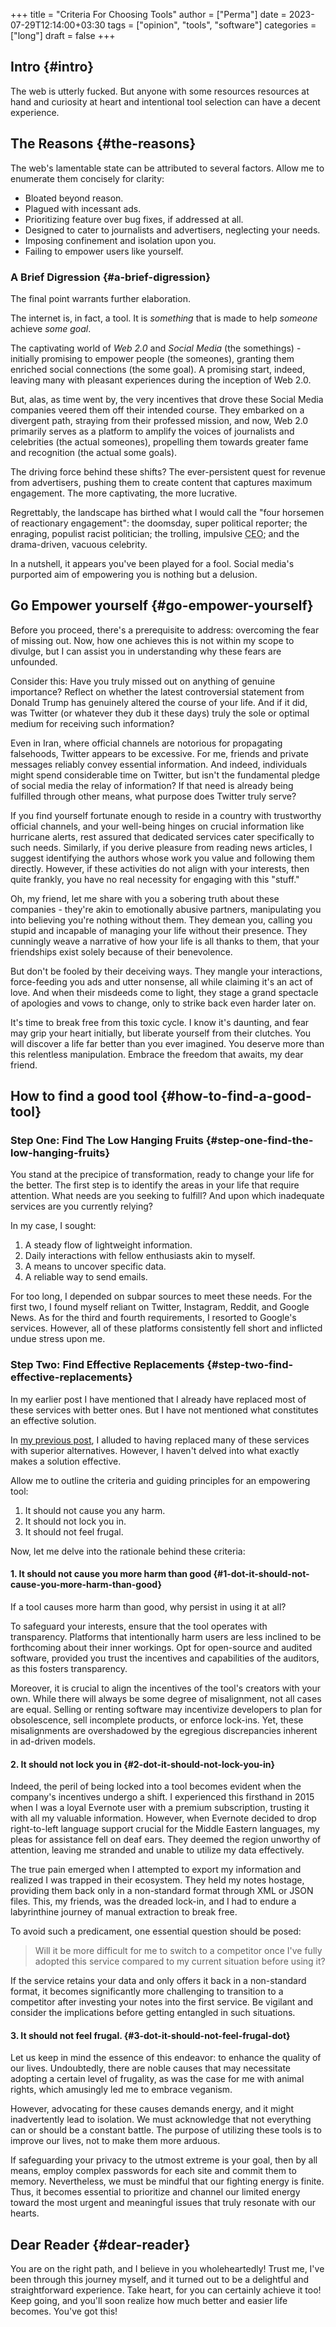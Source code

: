 +++
title = "Criteria For Choosing Tools"
author = ["Perma"]
date = 2023-07-29T12:14:00+03:30
tags = ["opinion", "tools", "software"]
categories = ["long"]
draft = false
+++

## Intro {#intro}

The web is utterly fucked. But anyone with some resources resources at hand and curiosity at heart and intentional tool selection can have a decent experience.


## The Reasons {#the-reasons}

The web's lamentable state can be attributed to several factors. Allow me to enumerate them concisely for clarity:

-   Bloated beyond reason.
-   Plagued with incessant ads.
-   Prioritizing feature over bug fixes, if addressed at all.
-   Designed to cater to journalists and advertisers, neglecting your needs.
-   Imposing confinement and isolation upon you.
-   Failing to empower users like yourself.


### A Brief Digression {#a-brief-digression}

The final point warrants further elaboration.

The internet is, in fact, a tool. It is _something_ that is made to help _someone_ achieve _some goal_.

The captivating world of _Web 2.0_ and _Social Media_ (the somethings) - initially promising to empower people (the someones), granting them enriched social connections (the some goal). A promising start, indeed, leaving many with pleasant experiences during the inception of Web 2.0.

But, alas, as time went by, the very incentives that drove these Social Media companies veered them off their intended course. They embarked on a divergent path, straying from their professed mission, and now, Web 2.0 primarily serves as a platform to amplify the voices of journalists and celebrities (the actual someones), propelling them towards greater fame and recognition (the actual some goals).

The driving force behind these shifts? The ever-persistent quest for revenue from advertisers, pushing them to create content that captures maximum engagement. The more captivating, the more lucrative.

Regrettably, the landscape has birthed what I would call the "four horsemen of reactionary engagement": the doomsday, super political reporter; the enraging, populist racist politician; the trolling, impulsive <abbr title="Chief Executive Officer">CEO</abbr>; and the drama-driven, vacuous celebrity.

In a nutshell, it appears you've been played for a fool. Social media's purported aim of empowering you is nothing but a delusion.


## Go Empower yourself {#go-empower-yourself}

Before you proceed, there's a prerequisite to address: overcoming the fear of missing out. Now, how one achieves this is not within my scope to divulge, but I can assist you in understanding why these fears are unfounded.

Consider this: Have you truly missed out on anything of genuine importance? Reflect on whether the latest controversial statement from Donald Trump has genuinely altered the course of your life. And if it did, was Twitter (or whatever they dub it these days) truly the sole or optimal medium for receiving such information?

Even in Iran, where official channels are notorious for propagating falsehoods, Twitter appears to be excessive. For me, friends and private messages reliably convey essential information. And indeed, individuals might spend considerable time on Twitter, but isn't the fundamental pledge of social media the relay of information? If that need is already being fulfilled through other means, what purpose does Twitter truly serve?

If you find yourself fortunate enough to reside in a country with trustworthy official channels, and your well-being hinges on crucial information like hurricane alerts, rest assured that dedicated services cater specifically to such needs. Similarly, if you derive pleasure from reading news articles, I suggest identifying the authors whose work you value and following them directly. However, if these activities do not align with your interests, then quite frankly, you have no real necessity for engaging with this "stuff."

Oh, my friend, let me share with you a sobering truth about these companies - they're akin to emotionally abusive partners, manipulating you into believing you're nothing without them. They demean you, calling you stupid and incapable of managing your life without their presence. They cunningly weave a narrative of how your life is all thanks to them, that your friendships exist solely because of their benevolence.

But don't be fooled by their deceiving ways. They mangle your interactions, force-feeding you ads and utter nonsense, all while claiming it's an act of love. And when their misdeeds come to light, they stage a grand spectacle of apologies and vows to change, only to strike back even harder later on.

It's time to break free from this toxic cycle. I know it's daunting, and fear may grip your heart initially, but liberate yourself from their clutches. You will discover a life far better than you ever imagined. You deserve more than this relentless manipulation. Embrace the freedom that awaits, my dear friend.


## How to find a good tool {#how-to-find-a-good-tool}


### Step One: Find The Low Hanging Fruits {#step-one-find-the-low-hanging-fruits}

You stand at the precipice of transformation, ready to change your life for the better. The first step is to identify the areas in your life that require attention. What needs are you seeking to fulfill? And upon which inadequate services are you currently relying?

In my case, I sought:

1.  A steady flow of lightweight information.
2.  Daily interactions with fellow enthusiasts akin to myself.
3.  A means to uncover specific data.
4.  A reliable way to send emails.

For too long, I depended on subpar sources to meet these needs. For the first two, I found myself reliant on Twitter, Instagram, Reddit, and Google News. As for the third and fourth requirements, I resorted to Google's services. However, all of these platforms consistently fell short and inflicted undue stress upon me.


### Step Two: Find Effective Replacements {#step-two-find-effective-replacements}

In my earlier post I have mentioned that I already have replaced most of these services with better ones. But I have not mentioned what constitutes an effective solution.

In [my previous post](../web-experience-makeover), I alluded to having replaced many of these services with superior alternatives. However, I haven't delved into what exactly makes a solution effective.

Allow me to outline the criteria and guiding principles for an empowering tool:

1.  It should not cause you any harm.
2.  It should not lock you in.
3.  It should not feel frugal.

Now, let me delve into the rationale behind these criteria:


#### 1. It should not cause you more harm than good {#1-dot-it-should-not-cause-you-more-harm-than-good}

If a tool causes more harm than good, why persist in using it at all?

To safeguard your interests, ensure that the tool operates with transparency. Platforms that intentionally harm users are less inclined to be forthcoming about their inner workings. Opt for open-source and audited software, provided you trust the incentives and capabilities of the auditors, as this fosters transparency.

Moreover, it is crucial to align the incentives of the tool's creators with your own. While there will always be some degree of misalignment, not all cases are equal. Selling or renting software may incentivize developers to plan for obsolescence, sell incomplete products, or enforce lock-ins. Yet, these misalignments are overshadowed by the egregious discrepancies inherent in ad-driven models.


#### 2. It should not lock you in {#2-dot-it-should-not-lock-you-in}

Indeed, the peril of being locked into a tool becomes evident when the company's incentives undergo a shift. I experienced this firsthand in 2015 when I was a loyal Evernote user with a premium subscription, trusting it with all my valuable information. However, when Evernote decided to drop right-to-left language support crucial for the Middle Eastern languages, my pleas for assistance fell on deaf ears. They deemed the region unworthy of attention, leaving me stranded and unable to utilize my data effectively.

The true pain emerged when I attempted to export my information and realized I was trapped in their ecosystem. They held my notes hostage, providing them back only in a non-standard format through XML or JSON files. This, my friends, was the dreaded lock-in, and I had to endure a labyrinthine journey of manual extraction to break free.

To avoid such a predicament, one essential question should be posed:

> Will it be more difficult for me to switch to a competitor once I've fully adopted this service compared to my current situation before using it?

If the service retains your data and only offers it back in a non-standard format, it becomes significantly more challenging to transition to a competitor after investing your notes into the first service. Be vigilant and consider the implications before getting entangled in such situations.


#### 3. It should not feel frugal. {#3-dot-it-should-not-feel-frugal-dot}

Let us keep in mind the essence of this endeavor: to enhance the quality of our lives. Undoubtedly, there are noble causes that may necessitate adopting a certain level of frugality, as was the case for me with animal rights, which amusingly led me to embrace veganism.

However, advocating for these causes demands energy, and it might inadvertently lead to isolation. We must acknowledge that not everything can or should be a constant battle. The purpose of utilizing these tools is to improve our lives, not to make them more arduous.

If safeguarding your privacy to the utmost extreme is your goal, then by all means, employ complex passwords for each site and commit them to memory. Nevertheless, we must be mindful that our fighting energy is finite. Thus, it becomes essential to prioritize and channel our limited energy toward the most urgent and meaningful issues that truly resonate with our hearts.


## Dear Reader {#dear-reader}

You are on the right path, and I believe in you wholeheartedly! Trust me, I've been through this journey myself, and it turned out to be a delightful and straightforward experience. Take heart, for you can certainly achieve it too! Keep going, and you'll soon realize how much better and easier life becomes. You've got this!
